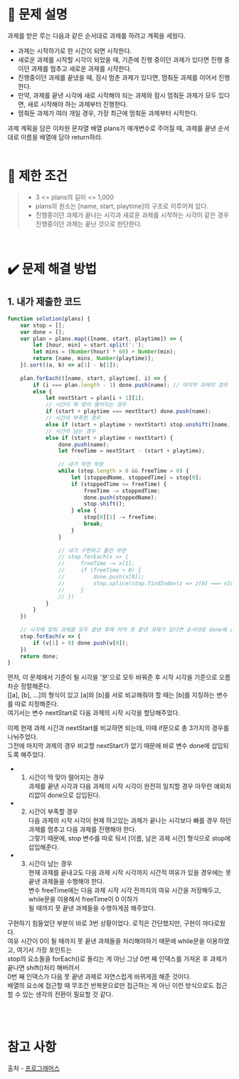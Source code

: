 # 📝 문제 설명
과제를 받은 루는 다음과 같은 순서대로 과제를 하려고 계획을 세웠다.
* 과제는 시작하기로 한 시간이 되면 시작한다.
* 새로운 과제를 시작할 시각이 되었을 때, 기존에 진행 중이던 과제가 있다면 진행 중이던 과제를 멈추고 새로운 과제를 시작한다.
* 진행중이던 과제를 끝냈을 때, 잠시 멈춘 과제가 있다면, 멈춰둔 과제를 이어서 진행한다.
* 만약, 과제를 끝낸 시각에 새로 시작해야 되는 과제와 잠시 멈춰둔 과제가 모두 있다면, 새로 시작해야 하는 과제부터 진행한다.
* 멈춰둔 과제가 여러 개일 경우, 가장 최근에 멈춰둔 과제부터 시작한다.

과제 계획을 담은 이차원 문자열 배열 plans가 매개변수로 주어질 때, 과제를 끝낸 순서대로 이름을 배열에 담아 return하라.
<br/><br/>

# 📌 제한 조건
>* 3 <= plans의 길이 <= 1,000
>* plans의 원소는 [name, start, playtime]의 구조로 이루어져 있다.
>* 진행중이던 과제가 끝나는 시각과 새로운 과제를 시작하는 시각이 같은 경우 진행중이던 과제는 끝난 것으로 판단한다.
<br/>

# ✔️ 문제 해결 방법
## 1. 내가 제출한 코드
```Javascript
function solution(plans) {
    var stop = [];
    var done = [];
    var plan = plans.map(([name, start, playtime]) => {
        let [hour, min] = start.split(':');
        let mins = (Number(hour) * 60) + Number(min);
        return [name, mins, Number(playtime)];
    }).sort((a, b) => a[1] - b[1]);
    
    plan.forEach(([name, start, playtime], i) => {
        if (i === plan.length - 1) done.push(name); // 마지막 과제의 경우 다음 과제가 없기 때문에 프리패스
        else {
            let nextStart = plan[i + 1][1];
            // 시간이 딱 맞아 떨어지는 경우
            if (start + playtime === nextStart) done.push(name);
            // 시간이 부족한 경우
            else if (start + playtime > nextStart) stop.unshift([name, (playtime - (nextStart - start))]);
            // 시간이 남는 경우
            else if (start + playtime < nextStart) {
                done.push(name);
                let freeTime = nextStart - (start + playtime);
                
                // 내가 막힌 부분
                while (stop.length > 0 && freeTime > 0) {
                    let [stoppedName, stoppedTime] = stop[0];
                    if (stoppedTime <= freeTime) {
                        freeTime -= stoppedTime;
                        done.push(stoppedName);
                        stop.shift();
                    } else {
                        stop[0][1] -= freeTime;
                        break;
                    }
                }
                
                // 내가 구현하고 틀린 부분
                // stop.forEach(x => {
                //     freeTime -= x[1];
                //     if (freeTime > 0) {
                //         done.push(x[0]);
                //         stop.splice(stop.findIndex(z => z[0] === x[0]), 1);
                //     }
                // })
            }
        }
    })
    
    // 시각에 맞춰 과제를 모두 끝낸 후에 아까 못 끝낸 과제가 있다면 순서대로 done에 삽입
    stop.forEach(v => {
        if (v[1] > 0) done.push(v[0]);
    })
    return done;
}
```
먼저, 이 문제에서 기준이 될 시각을 '분'으로 모두 바꿔준 후 시작 시각을 기준으로 오름차순 정렬해준다.
<br/>[[a], [b], ...]의 형식이 있고 [a]와 [b]를 서로 비교해줘야 할 때는 [b]를 지칭하는 변수를 따로 지정해준다.
<br/>여기서는 변수 nextStart로 다음 과제의 시작 시각을 할당해주었다.

이제 현재 과제 시간과 nextStart를 비교하면 되는데, 이때 if문으로 총 3가지의 경우를 나눠주었다.
<br/>그전에 마지막 과제의 경우 비교할 nextStart가 없기 때문에 바로 변수 done에 삽입되도록 해주었다.

* 1. 시간이 딱 맞아 떨어지는 경우
<br/>과제를 끝낸 시각과 다음 과제의 시작 시각이 완전히 일치할 경우 아무런 예외처리없이 done으로 삽입된다.

* 2. 시간이 부족할 경우
<br/>다음 과제의 시작 시각이 현재 하고있는 과제가 끝나는 시각보다 빠를 경우 하던 과제를 멈추고 다음 과제를 진행해야 한다.
<br/>그렇기 때문에, stop 변수를 따로 둬서 [이름, 남은 과제 시간] 형식으로 stop에 삽입해준다.

* 3. 시간이 남는 경우
<br/>현재 과제를 끝내고도 다음 과제 시작 시각까지 시간적 여유가 있을 경우에는 못 끝낸 과제들을 수행해야 한다.
<br/>변수 freeTime에는 다음 과제 시작 시각 전까지의 여유 시간을 저장해두고, while문을 이용해서 freeTime이 0 이하가
<br/>될 때까지 못 끝낸 과제들을 수행하게끔 해주었다.

구현하기 힘들었던 부분이 바로 3번 상황이었다. 로직은 간단했지만, 구현이 까다로웠다.
<br/>여유 시간이 0이 될 때까지 못 끝낸 과제들을 처리해야하기 때문에 while문을 이용하였고, 여기서 가장 포인트는
<br/>stop의 요소들을 forEach()로 돌리는 게 아닌 그냥 0번 째 인덱스를 가져온 후 과제가 끝나면 shift()처리 해버려서
<br/>0번 째 인덱스가 다음 못 끝낸 과제로 자연스럽게 바뀌게끔 해준 것이다.
<br/>배열의 요소에 접근할 때 무조건 반복문으로만 접근하는 게 아닌 이런 방식으로도 접근할 수 있는 생각의 전환이 필요할 것 같다.

<br/><br/>

# 참고 사항
출처 - [프로그래머스](https://school.programmers.co.kr/learn/courses/30/lessons/176962)